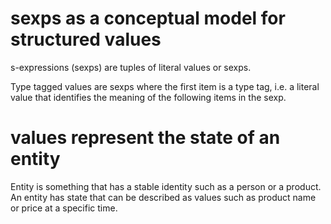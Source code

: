 # sexps as a conceptual model for structured values
s-expressions (sexps) are tuples of literal values or sexps.

Type tagged values are sexps where the first item is a type tag, i.e. a literal value that identifies the meaning of the following items in the sexp.

# values represent the state of an entity
Entity is something that has a stable identity such as a person or a product. An entity has state that can be described as values such as product name or price at a specific time.